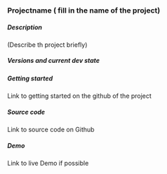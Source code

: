 



### Projectname ( fill in the name of the project)




##### Description
(Describe th project briefly)




##### Versions and current dev state









##### Getting started
Link to getting started on the github of the project






##### Source code
Link to source code on Github



##### Demo
Link to live Demo if possible
